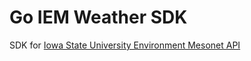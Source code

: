 # Go IEM Weather SDK

SDK for [Iowa State University Environment Mesonet API](https://mesonet.agron.iastate.edu)
